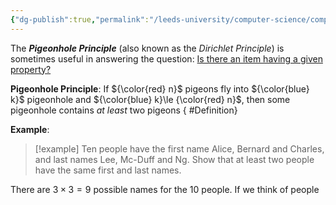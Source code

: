 ```yaml
---
{"dg-publish":true,"permalink":"/leeds-university/computer-science/compulsory-modules/discrete-mathematics/1-combinatorics/1-4-the-pigeonhole-principle/1-4-the-pigeonhole-principle/"}
---
```


The ***Pigeonhole Principle***  (also known as the *Dirichlet Principle*) is sometimes useful in answering the question:
<u>Is there an item having a given property?</u>

**Pigeonhole Principle**: If ${\color{red} n}$ pigeons fly into ${\color{blue} k}$ pigeonhole and ${\color{blue} k}\le {\color{red} n}$, then some pigeonhole contains *at least* two pigeons
{ #Definition}


**Example**:
>[!example] 
>Ten people have the first name Alice, Bernard and Charles, and last names Lee, Mc-Duff and Ng. Show that at least two people have the same first and last names.

There are $3\times3=9$ possible names for the 10 people. If we think of people